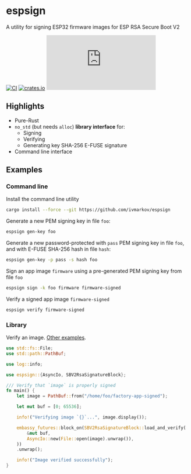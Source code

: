 # espsign

A utility for signing ESP32 firmware images for ESP RSA Secure Boot V2

[![CI](https://github.com/ivmarkov/espsign/actions/workflows/ci.yml/badge.svg)](https://github.com/ivmarkov/espsign/actions/workflows/ci.yml)
[![crates.io](https://img.shields.io/crates/v/espsign.svg)](https://crates.io/crates/espsign)
[![Matrix](https://img.shields.io/matrix/esp-rs:matrix.org?label=join%20matrix&color=BEC5C9&logo=matrix)](https://matrix.to/#/#esp-rs:matrix.org)

## Highlights

* Pure-Rust
* `no_std` (but needs `alloc`) **library interface** for:
  * Signing
  * Verifying
  * Generating key SHA-256 E-FUSE signature
* Command line interface

## Examples

### Command line

Install the command line utility

```sh
cargo install --force --git https://github.com/ivmarkov/espsign
```

Generate a new PEM signing key in file `foo`:

```sh
espsign gen-key foo
```

Generate a new password-protected with `pass` PEM signing key in file `foo`, and with E-FUSE SHA-256 hash in file `hash`:

```sh
espsign gen-key -p pass -s hash foo
```

Sign an app image `firmware` using a pre-generated PEM signing key from file `foo`

```sh
espsign sign -k foo firmware firmware-signed
```

Verify a signed app image `firmware-signed`

```sh
espsign verify firmware-signed
```

### Library

Verify an image. [Other examples](examples).

```rust
use std::fs::File;
use std::path::PathBuf;

use log::info;

use espsign::{AsyncIo, SBV2RsaSignatureBlock};

/// Verify that `image` is properly signed
fn main() {
    let image = PathBuf::from("/home/foo/factory-app-signed");

    let mut buf = [0; 65536];

    info!("Verifying image `{}`...", image.display());

    embassy_futures::block_on(SBV2RsaSignatureBlock::load_and_verify(
        &mut buf,
        AsyncIo::new(File::open(image).unwrap()),
    ))
    .unwrap();

    info!("Image verified successfully");
}
```
